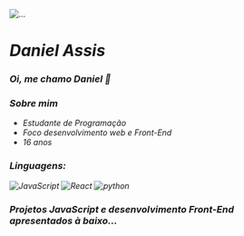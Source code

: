 
<div>


![...](https://bairesdev.mo.cloudinary.net/blog/2023/08/What-Is-JavaScript-Used-For.jpg)

  
</div>

<div>

<i>

<h1> Daniel Assis </h1>

<i>

<h3> Oi, me chamo Daniel 👋 </h3>

<h3> Sobre mim </h3>

<ul>
  <i>
<li> Estudante de Programação </li>
<li> Foco desenvolvimento web e Front-End </li>
<li> 16 anos </li>
  </i>
  </ul>

<h3> Linguagens: </h3>

![JavaScript](https://img.shields.io/badge/javascript-%23323330.svg?style=for-the-badge&logo=javascript&logoColor=%23F7DF1E)
![React](https://img.shields.io/badge/react-%2320232a.svg?style=for-the-badge&logo=react&logoColor=%2361DAFB)
![python](https://img.shields.io/badge/Python-3776AB?style=for-the-badge&logo=python&logoColor=white)


<h3> Projetos JavaScript e desenvolvimento Front-End apresentados à baixo... </h3>

</div>
